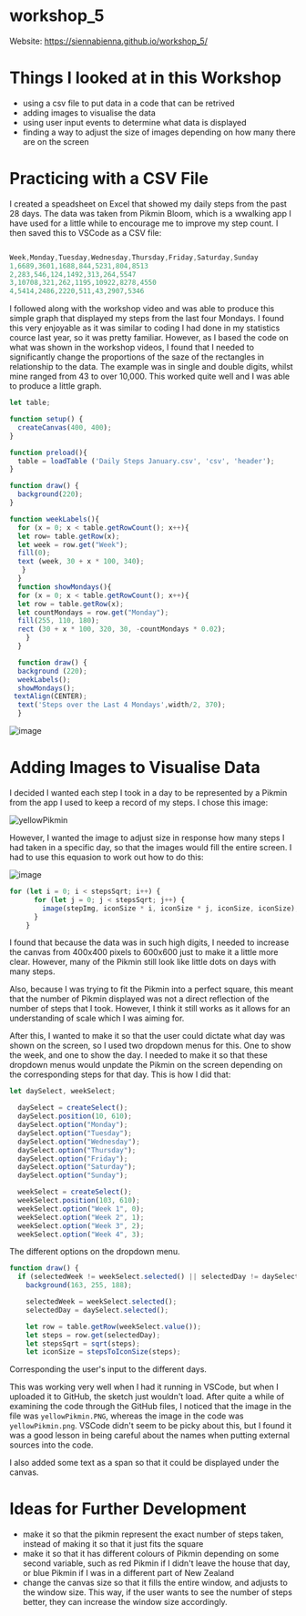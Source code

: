# workshop_5

Website: https://siennabienna.github.io/workshop_5/

# Things I looked at in this Workshop
- using a csv file to put data in a code that can be retrived
- adding images to visualise the data
- using user input events to determine what data is displayed
- finding a way to adjust the size of images depending on how many there are on the screen

# Practicing with a CSV File

I created a speadsheet on Excel that showed my daily steps from the past 28 days. The data was taken from Pikmin Bloom, which is a wwalking app I have used for a little while to encourage me to improve my step count. I then saved this to VSCode as a CSV file:

```js

Week,Monday,Tuesday,Wednesday,Thursday,Friday,Saturday,Sunday
1,6689,3601,1688,844,5231,804,8513
2,283,546,124,1492,313,264,5547
3,10708,321,262,1195,10922,8278,4550
4,5414,2486,2220,511,43,2907,5346

```
I followed along with the workshop video and was able to produce this simple graph that displayed my steps from the last four Mondays. I found this very enjoyable as it was similar to coding I had done in my statistics cource last year, so it was pretty familiar. However, as I based the code on what was shown in the workshop videos, I found that I needed to significantly change the proportions of the saze of the rectangles in relationship to the data. The example was in single and double digits, whilst mine ranged from 43 to over 10,000. This worked quite well and I was able to produce a little graph.

```js
let table;

function setup() {
  createCanvas(400, 400);
}

function preload(){
  table = loadTable ('Daily Steps January.csv', 'csv', 'header');
}

function draw() {
  background(220);
}

function weekLabels(){ 
  for (x = 0; x < table.getRowCount(); x++){ 
  let row= table.getRow(x); 
  let week = row.get("Week"); 
  fill(0); 
  text (week, 30 + x * 100, 340); 
   } 
  } 
  function showMondays(){ 
  for (x = 0; x < table.getRowCount(); x++){ 
  let row = table.getRow(x); 
  let countMondays = row.get("Monday"); 
  fill(255, 110, 180); 
  rect (30 + x * 100, 320, 30, -countMondays * 0.02); 
    } 
  } 

  function draw() { 
  background (220); 
  weekLabels(); 
  showMondays();
 textAlign(CENTER);
  text('Steps over the Last 4 Mondays',width/2, 370);
  }
```

![image](https://github.com/user-attachments/assets/01ca3332-5702-4b44-8a3f-5a4a5aee60c6)

# Adding Images to Visualise Data
I decided I wanted each step I took in a day to be represented by a Pikmin from the app I used to keep a record of my steps. I chose this image:

![yellowPikmin](https://github.com/user-attachments/assets/e825c9a3-743c-475f-84ac-10598a0c73be)

However, I wanted the image to adjust size in response how many steps I had taken in a specific day, so that the images would fill the entire screen. I had to use this equasion to work out how to do this:

![image](https://github.com/user-attachments/assets/5497358e-9669-479c-af99-92a7705e5eac)

```js
for (let i = 0; i < stepsSqrt; i++) {
      for (let j = 0; j < stepsSqrt; j++) {
        image(stepImg, iconSize * i, iconSize * j, iconSize, iconSize);
      }
    }
```
I found that because the data was in such high digits, I needed to increase the canvas from 400x400 pixels to 600x600 just to make it a little more clear. However, many of the Pikmin still look like little dots on days with many steps.

Also, because I was trying to fit the Pikmin into a perfect square, this meant that the number of Pikmin displayed was not a direct reflection of the number of steps that I took. However, I think it still works as it allows for an understanding of scale which I was aiming for.

After this, I wanted to make it so that the user could dictate what day was shown on the screen, so I used two dropdown menus for this. One to show the week, and one to show the day. I needed to make it so that these dropdown menus would unpdate the Pikmin on the screen depending on the corresponding steps for that day. This is how I did that:

```js
let daySelect, weekSelect;

  daySelect = createSelect();
  daySelect.position(10, 610);
  daySelect.option("Monday");
  daySelect.option("Tuesday");
  daySelect.option("Wednesday");
  daySelect.option("Thursday");
  daySelect.option("Friday");
  daySelect.option("Saturday");
  daySelect.option("Sunday");

  weekSelect = createSelect();
  weekSelect.position(103, 610);
  weekSelect.option("Week 1", 0);
  weekSelect.option("Week 2", 1);
  weekSelect.option("Week 3", 2);
  weekSelect.option("Week 4", 3);
```
The different options on the dropdown menu.

```js
function draw() {
  if (selectedWeek != weekSelect.selected() || selectedDay != daySelect.selected()) {
    background(163, 255, 188);

    selectedWeek = weekSelect.selected();
    selectedDay = daySelect.selected();

    let row = table.getRow(weekSelect.value());
    let steps = row.get(selectedDay);
    let stepsSqrt = sqrt(steps);
    let iconSize = stepsToIconSize(steps);
```
Corresponding the user's input to the different days.

This was working very well when I had it running in VSCode, but when I uploaded it to GitHub, the sketch just wouldn't load. After quite a while of examining the code through the GitHub files, I noticed that the image in the file was `yellowPikmin.PNG`, whereas the image in the code was `yellowPikmin.png`. VSCode didn't seem to be picky about this, but I found it was a good lesson in being careful about the names when putting external sources into the code.

I also added some text as a span so that it could be displayed under the canvas.

# Ideas for Further Development
- make it so that the pikmin represent the exact number of steps taken, instead of making it so that it just fits the square
- make it so that it has different colours of Pikmin depending on some second variable, such as red Pikmin if I didn't leave the house that day, or blue Pikmin if I was in a different part of New Zealand
- change the canvas size so that it fills the entire window, and adjusts to the window size. This way, if the user wants to see the number of steps better, they can increase the window size accordingly.
